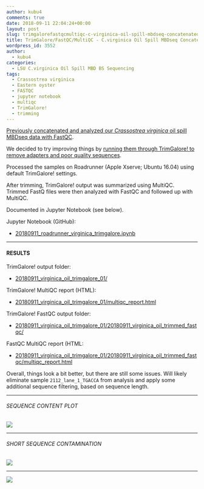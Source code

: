 ```yaml
---
author: kubu4
comments: true
date: 2018-09-11 22:04:24+00:00
layout: post
slug: trimgalorefastqcmultiqc-c-virginica-oil-spill-mbdseq-concatenated-sequences
title: TrimGalore/FastQC/MultiQC - C.virginica Oil Spill MBDseq Concatenated Sequences
wordpress_id: 3552
author:
  - kubu4
categories:
  - LSU C.virginica Oil Spill MBD BS Sequencing
tags:
  - Crassostrea virginica
  - Eastern oyster
  - FASTQC
  - jupyter notebook
  - multiqc
  - TrimGalore!
  - trimming
---
```


[Previously concatenated and analyzed our _Crassostrea virginica_ oil spill MBDseq data with FastQC](https://robertslab.github.io/sams-notebook/2018/09/10/sequencing-data-analysis-c-virginica-oil-spill-mbdseq-concatenation-fastqc.html).

We decided to try improving things by [running them through TrimGalore! to remove adapters and poor quality sequences](https://github.com/RobertsLab/resources/issues/369).

Processed the samples on Roadrunner (Apple Xserve; Ubuntu 16.04) using default TrimGalore! settings.

After trimming, TrimGalore! output was summarized using MultiQC. Trimmed FastQ files were then analyzed with FastQC and followed up with MultiQC.

Documented in Jupyter Notebook (see below).

Jupyter Notebook (GitHub):





  * [20180911_roadrunner_virginica_trimgalore.ipynb](https://github.com/RobertsLab/code/blob/master/notebooks/sam/20180911_roadrunner_virginica_trimgalore.ipynb)





* * *





#### RESULTS



TrimGalore! output folder:





  * [20180911_virginica_oil_trimgalore_01/](https://owl.fish.washington.edu/Athaliana/20180911_virginica_oil_trimgalore_01/)



TrimGalore! MultiQC report (HTML):



  * [20180911_virginica_oil_trimgalore_01/multiqc_report.html](https://owl.fish.washington.edu/Athaliana/20180911_virginica_oil_trimgalore_01/multiqc_report.html)



TrimGalore! FastQC output folder:



  * [20180911_virginica_oil_trimgalore_01/20180911_virginica_oil_trimmed_fastqc/](https://owl.fish.washington.edu/Athaliana/20180911_virginica_oil_trimgalore_01/20180911_virginica_oil_trimmed_fastqc/)



FastQC MultiQC report (HTML:



  * [20180911_virginica_oil_trimgalore_01/20180911_virginica_oil_trimmed_fastqc/multiqc_report.html](https://owl.fish.washington.edu/Athaliana/20180911_virginica_oil_trimgalore_01/20180911_virginica_oil_trimmed_fastqc/multiqc_report.html)



Overall, things look a bit better, but there are still some issues. Will likely eliminate sample `2112_lane_1_TGACCA`  from analysis and apply some additional sequence filtering, based on sequence length.



* * *





###### SEQUENCE CONTENT PLOT



![](https://user-images.githubusercontent.com/4442039/45500147-d84d6a00-b732-11e8-816d-ff8bde235aba.png)



* * *





###### SHORT SEQUENCE CONTAMINATION



![](https://user-images.githubusercontent.com/4514104/45501383-db962500-b735-11e8-895a-2caf8bd8cff9.png)



* * *



![](https://user-images.githubusercontent.com/4514104/45501387-dd5fe880-b735-11e8-86a7-9b0efc162a73.png)
